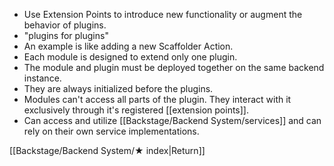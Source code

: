 - Use Extension Points to introduce new functionality or augment the behavior of plugins.
- "plugins for plugins"
- An example is like adding a new Scaffolder Action.
- Each module is designed to extend only one plugin.
- The module and plugin must be deployed together on the same backend instance.
- They are always initialized before the plugins.
- Modules can't access all parts of the plugin. They interact with it exclusively through it's registered [[extension points]].
- Can access and utilize [[Backstage/Backend System/services]] and can rely on their own service implementations.

[[Backstage/Backend System/★ index|Return]]